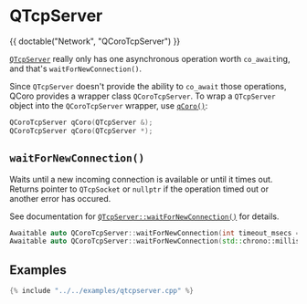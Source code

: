 # QTcpServer

{{ doctable("Network", "QCoroTcpServer") }}

[`QTcpServer`][qtdoc-qtcpserver] really only has one asynchronous operation worth `co_await`ing, and that's
`waitForNewConnection()`.

Since `QTcpServer` doesn't provide the ability to `co_await` those operations, QCoro provides
 a wrapper class `QCoroTcpServer`. To wrap a `QTcpServer` object into the `QCoroTcpServer`
 wrapper, use [`qCoro()`][qcoro-coro]:

```cpp
QCoroTcpServer qCoro(QTcpServer &);
QCoroTcpServer qCoro(QTcpServer *);
```

## `waitForNewConnection()`

Waits until a new incoming connection is available or until it times out. Returns pointer to `QTcpSocket` or
`nullptr` if the operation timed out or another error has occured.

See documentation for [`QTcpServer::waitForNewConnection()`][qtdoc-qtcpserver-waitForNewConnection]
for details.

```cpp
Awaitable auto QCoroTcpServer::waitForNewConnection(int timeout_msecs = 30'000);
Awaitable auto QCoroTcpServer::waitForNewConnection(std::chrono::milliseconds timeout);
```

## Examples

```cpp
{% include "../../examples/qtcpserver.cpp" %}
```


[qtdoc-qtcpserver]: https://doc.qt.io/qt-5/qtcpserver.html
[qtdoc-qtcpserver-waitForNewConnection]: https://doc.qt.io/qt-5/qtcpserver.html#waitForNewConnection
[qcoro-coro]: ../coro/coro.md
